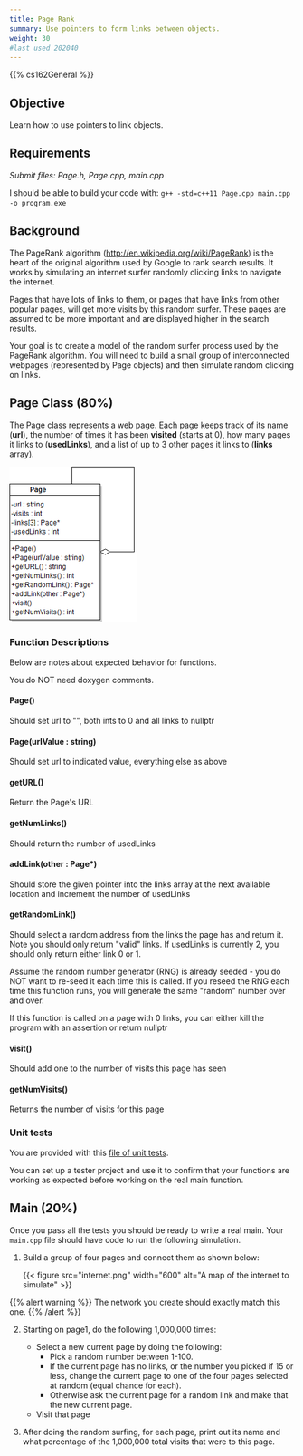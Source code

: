 ```yaml
---
title: Page Rank
summary: Use pointers to form links between objects.
weight: 30
#last used 202040
---
```


{{% cs162General %}}

## Objective

Learn how to use pointers to link objects.

## Requirements

*Submit files: Page.h, Page.cpp, main.cpp*

I should be able to build your code with:
`g++ -std=c++11 Page.cpp main.cpp -o program.exe`

## Background

The PageRank algorithm (http://en.wikipedia.org/wiki/PageRank) is the heart of the
original algorithm used by Google to rank search results. It works by simulating
an internet surfer randomly clicking links to navigate the internet.

Pages that have lots of links to them, or pages that have links from other popular pages,
will get more visits by this random surfer. These pages are assumed to be more important
and are displayed higher in the search results.

Your goal is to create a model of the random surfer process used by the PageRank algorithm.
You will need to build a small group of interconnected webpages (represented by Page objects)
and then simulate random clicking on links.

## Page Class (80%)

The Page class represents a web page. Each page keeps track of its name (**url**), the number
of times it has been **visited** (starts at 0), how many pages it links to (**usedLinks**),
and a list of up to 3 other pages it links to (**links** array).

![A UML diagram of the Page class](UML.png)

### Function Descriptions

Below are notes about expected behavior for functions.

You do NOT need doxygen comments.

#### Page()

Should set url to "", both ints to 0 and all links to nullptr

#### Page(urlValue : string)

Should set url to indicated value, everything else as above

#### getURL()

Return the Page's URL

#### getNumLinks()

Should return the number of usedLinks

#### addLink(other : Page*)

Should store the given pointer into the links array at the next available location and
increment the number of usedLinks

#### getRandomLink()

Should select a random address from the links the page has and return it.
Note you should only return "valid" links. If usedLinks is currently 2, you should
only return either link 0 or 1.

Assume the random number generator (RNG) is already seeded - you do NOT want to re-seed it
each time this is called. If you reseed the RNG each time this function runs, you will generate the same
"random" number over and over.

If this function is called on a page with 0 links, you can either kill the program with
an assertion or return nullptr

#### visit()

Should add one to the number of visits this page has seen

#### getNumVisits()

Returns the number of visits for this page

### Unit tests

You are provided with this [file of unit tests](PageTester.cpp).

You can set up a tester project and use it to confirm that your
functions are working as expected before working on the real main
function.

## Main (20%)

Once you pass all the tests you should be ready to write a real main.
Your `main.cpp` file should have code to run the following simulation.

1. Build a group of four pages and connect them as shown below:

    {{< figure src="internet.png" width="600"
    alt="A map of the internet to simulate" >}}

{{% alert warning %}}
The network you create should exactly match this one.
{{% /alert %}}

2. Starting on page1, do the following 1,000,000 times:

    * Select a new current page by doing the following:
        * Pick a random number between 1-100.
        * If the current page has no links, or the number you picked if 15 or less,
        change the current page to one of the four pages selected at random (equal chance for each).
        * Otherwise ask the current page for a random link and make that the new current page.
    * Visit that page

3.  After doing the random surfing, for each page, print out its name and what percentage of the
1,000,000 total visits that were to this page.

